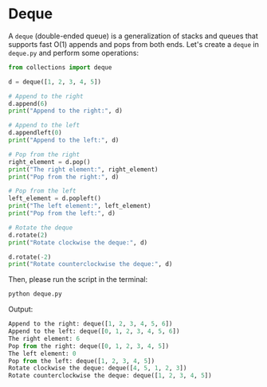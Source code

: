 # Deque

A `deque` (double-ended queue) is a generalization of stacks and queues that supports fast O(1) appends and pops from both ends. Let's create a `deque` in `deque.py` and perform some operations:

```python
from collections import deque

d = deque([1, 2, 3, 4, 5])

# Append to the right
d.append(6)
print("Append to the right:", d)

# Append to the left
d.appendleft(0)
print("Append to the left:", d)

# Pop from the right
right_element = d.pop()
print("The right element:", right_element)
print("Pop from the right:", d)

# Pop from the left
left_element = d.popleft()
print("The left element:", left_element)
print("Pop from the left:", d)

# Rotate the deque
d.rotate(2)
print("Rotate clockwise the deque:", d)

d.rotate(-2)
print("Rotate counterclockwise the deque:", d)
```

Then, please run the script in the terminal:

```bash
python deque.py
```

Output:

```python
Append to the right: deque([1, 2, 3, 4, 5, 6])
Append to the left: deque([0, 1, 2, 3, 4, 5, 6])
The right element: 6
Pop from the right: deque([0, 1, 2, 3, 4, 5])
The left element: 0
Pop from the left: deque([1, 2, 3, 4, 5])
Rotate clockwise the deque: deque([4, 5, 1, 2, 3])
Rotate counterclockwise the deque: deque([1, 2, 3, 4, 5])
```
